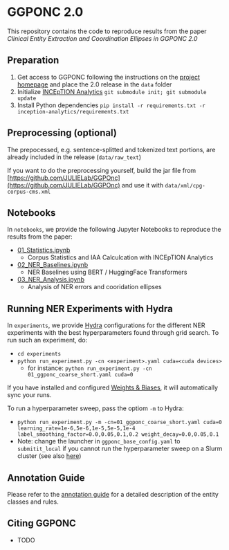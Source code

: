 # GGPONC 2.0

This repository contains the code to reproduce results from the paper *Clinical Entity Extraction and Coordination Ellipses in GGPONC 2.0*

## Preparation

1. Get access to GGPONC following the instructions on the [project homepage](https://www.leitlinienprogramm-onkologie.de/projekte/ggponc-english/) and place the 2.0 release in the `data` folder
2. Initialize [INCEpTION Analytics](https://github.com/zesch/inception-analytics) `git submodule init; git submodule update`
3. Install Python dependencies `pip install -r requirements.txt -r inception-analytics/requirements.txt` 

## Preprocessing (optional)

The prepocessed, e.g. sentence-splitted and tokenized text portions, are already included in the release (`data/raw_text`) 

If you want to do the preprocessing yourself, build the jar file from [https://github.com/JULIELab/GGPOnc](https://github.com/JULIELab/GGPOnc) and use it with `data/xml/cpg-corpus-cms.xml`

## Notebooks

In `notebooks`, we provide the following Jupyter Notebooks to reproduce the results from the paper:

- [01_Statistics.ipynb](notebooks/01_Statistics.ipynb)
    - Corpus Statistics and IAA Calculcation with INCEpTION Analytics
- [02_NER_Baselines.ipynb](notebooks/02_NER_Baselines.ipynb)
    - NER Baselines using BERT / HuggingFace Transformers
- [03_NER_Analysis.ipynb](notebooks/03_NER_Analysis.ipynb)
    - Analysis of NER errors and cooridation ellipses

## Running NER Experiments with Hydra

In `experiments`, we provide [Hydra](https://github.com/facebookresearch/hydra) configurations for the different NER experiments with the best hyperparameters found through grid search.
To run such an experiment, do:
- `cd experiments`
- `python run_experiment.py -cn <experiment>.yaml cuda=<cuda devices>`
    - for instance: `python run_experiment.py -cn 01_ggponc_coarse_short.yaml cuda=0`

If you have installed and configured [Weights & Biases](https://wandb.ai/), it will automatically sync your runs.

To run a hyperparameter sweep, pass the optiom `-m` to Hydra:
- `python run_experiment.py -m -cn=01_ggponc_coarse_short.yaml cuda=0 learning_rate=1e-6,5e-6,1e-5,5e-5,1e-4 label_smoothing_factor=0.0,0.05,0.1,0.2 weight_decay=0.0,0.05,0.1` 
- Note: change the launcher in `ggponc_base_config.yaml` to `submitit_local` if you cannot run the hyperparameter sweep on a Slurm cluster (see also [here](https://hydra.cc/docs/plugins/submitit_launcher/))

## Annotation Guide

Please refer to the [annotation guide](annotation_guide/anno_guide.pdf) for a detailed description of the entity classes and rules.

## Citing GGPONC

- TODO